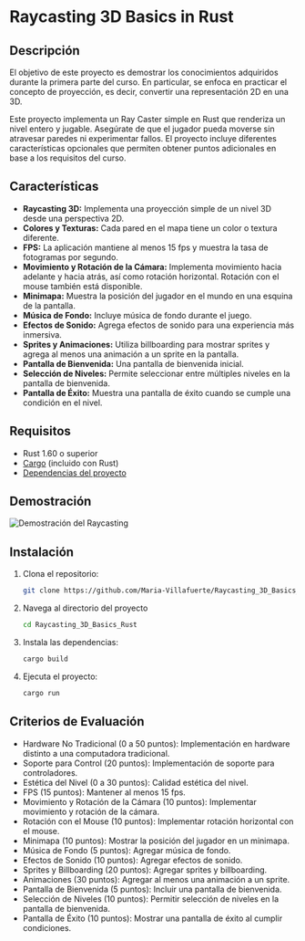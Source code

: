 # Raycasting 3D Basics in Rust

## Descripción

El objetivo de este proyecto es demostrar los conocimientos adquiridos durante la primera parte del curso. En particular, se enfoca en practicar el concepto de proyección, es decir, convertir una representación 2D en una 3D.

Este proyecto implementa un Ray Caster simple en Rust que renderiza un nivel entero y jugable. Asegúrate de que el jugador pueda moverse sin atravesar paredes ni experimentar fallos. El proyecto incluye diferentes características opcionales que permiten obtener puntos adicionales en base a los requisitos del curso.

## Características

- **Raycasting 3D:** Implementa una proyección simple de un nivel 3D desde una perspectiva 2D.
- **Colores y Texturas:** Cada pared en el mapa tiene un color o textura diferente.
- **FPS:** La aplicación mantiene al menos 15 fps y muestra la tasa de fotogramas por segundo.
- **Movimiento y Rotación de la Cámara:** Implementa movimiento hacia adelante y hacia atrás, así como rotación horizontal. Rotación con el mouse también está disponible.
- **Minimapa:** Muestra la posición del jugador en el mundo en una esquina de la pantalla.
- **Música de Fondo:** Incluye música de fondo durante el juego.
- **Efectos de Sonido:** Agrega efectos de sonido para una experiencia más inmersiva.
- **Sprites y Animaciones:** Utiliza billboarding para mostrar sprites y agrega al menos una animación a un sprite en la pantalla.
- **Pantalla de Bienvenida:** Una pantalla de bienvenida inicial.
- **Selección de Niveles:** Permite seleccionar entre múltiples niveles en la pantalla de bienvenida.
- **Pantalla de Éxito:** Muestra una pantalla de éxito cuando se cumple una condición en el nivel.

## Requisitos

- Rust 1.60 o superior
- [Cargo](https://doc.rust-lang.org/cargo/) (incluido con Rust)
- [Dependencias del proyecto](Cargo.toml)

## Demostración 
![Demostración del Raycasting](GiftDemo.gif)

## Instalación

1. Clona el repositorio:
   ```bash
   git clone https://github.com/Maria-Villafuerte/Raycasting_3D_Basics_Rust.git
2. Navega al directorio del proyecto
   ```bash
   cd Raycasting_3D_Basics_Rust
3. Instala las dependencias:
   ```bash
   cargo build
4. Ejecuta el proyecto:
   ```bash
   cargo run


## Criterios de Evaluación
- Hardware No Tradicional (0 a 50 puntos): Implementación en hardware distinto a una computadora tradicional.
- Soporte para Control (20 puntos): Implementación de soporte para controladores.
- Estética del Nivel (0 a 30 puntos): Calidad estética del nivel.
- FPS (15 puntos): Mantener al menos 15 fps.
- Movimiento y Rotación de la Cámara (10 puntos): Implementar movimiento y rotación de la cámara.
- Rotación con el Mouse (10 puntos): Implementar rotación horizontal con el mouse.
- Minimapa (10 puntos): Mostrar la posición del jugador en un minimapa.
- Música de Fondo (5 puntos): Agregar música de fondo.
- Efectos de Sonido (10 puntos): Agregar efectos de sonido.
- Sprites y Billboarding (20 puntos): Agregar sprites y billboarding.
- Animaciones (30 puntos): Agregar al menos una animación a un sprite.
- Pantalla de Bienvenida (5 puntos): Incluir una pantalla de bienvenida.
- Selección de Niveles (10 puntos): Permitir selección de niveles en la pantalla de bienvenida.
- Pantalla de Éxito (10 puntos): Mostrar una pantalla de éxito al cumplir condiciones.
